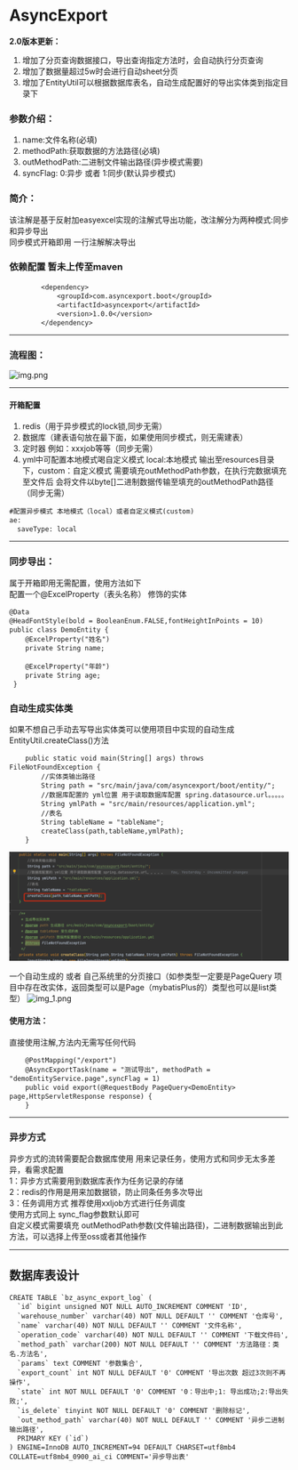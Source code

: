 # AsyncExport
**2.0版本更新：** 

1. 增加了分页查询数据接口，导出查询指定方法时，会自动执行分页查询
2. 增加了数据量超过5w时会进行自动sheet分页
3. 增加了EntityUtil可以根据数据库表名，自动生成配置好的导出实体类到指定目录下
### 参数介绍：
1. name:文件名称(必填)
2. methodPath:获取数据的方法路径(必填)
3. outMethodPath:二进制文件输出路径(异步模式需要)
4. syncFlag: 0:异步 或者 1:同步(默认异步模式)
### 简介：
该注解是基于反射加easyexcel实现的注解式导出功能，改注解分为两种模式:同步和异步导出  
同步模式开箱即用 一行注解解决导出

### 依赖配置 暂未上传至maven
```
        <dependency>
            <groupId>com.asyncexport.boot</groupId>
            <artifactId>asyncexport</artifactId>
            <version>1.0.0</version>
        </dependency>
```
***
### 流程图：
![img.png](img.png)
***
#### 开箱配置
1. redis（用于异步模式的lock锁,同步无需）
2. 数据库（建表语句放在最下面，如果使用同步模式，则无需建表）
3. 定时器 例如：xxxjob等等（同步无需）
4. yml中可配置本地模式喝自定义模式 local:本地模式 输出至resources目录下，custom：自定义模式 需要填充outMethodPath参数，在执行完数据填充至文件后 会将文件以byte[]二进制数据传输至填充的outMethodPath路径（同步无需）
```
#配置异步模式 本地模式（local）或者自定义模式(custom)
ae:
  saveType: local
```

***
### 同步导出：
属于开箱即用无需配置，使用方法如下  
配置一个@ExcelProperty（表头名称） 修饰的实体
```
@Data
@HeadFontStyle(bold = BooleanEnum.FALSE,fontHeightInPoints = 10)
public class DemoEntity {
    @ExcelProperty("姓名")
    private String name;

    @ExcelProperty("年龄")
    private String age;
 }
```
### 自动生成实体类
如果不想自己手动去写导出实体类可以使用项目中实现的自动生成 EntityUtil.createClass()方法
```
    public static void main(String[] args) throws FileNotFoundException {
        //实体类输出路径
        String path = "src/main/java/com/asyncexport/boot/entity/";
        //数据库配置的 yml位置 用于读取数据库配置 spring.datasource.url。。。。。
        String ymlPath = "src/main/resources/application.yml";
        //表名
        String tableName = "tableName";
        createClass(path,tableName,ymlPath);
    }
```
![img_2.png](img_2.png)

一个自动生成的 或者 自己系统里的分页接口（如参类型一定要是PageQuery 项目中存在改实体，返回类型可以是Page（mybatisPlus的）类型也可以是list类型）
![img_1.png](img_1.png)

#### 使用方法：
直接使用注解,方法内无需写任何代码
```
    @PostMapping("/export")
    @AsyncExportTask(name = "测试导出", methodPath = "demoEntityService.page",syncFlag = 1)
    public void export(@RequestBody PageQuery<DemoEntity> page,HttpServletResponse response) {
    }
```
***
### 异步方式
异步方式的流转需要配合数据库使用 用来记录任务，使用方式和同步无太多差异，看需求配置  
1：异步方式需要用到数据库表作为任务记录的存储  
2：redis的作用是用来加数据锁，防止同条任务多次导出  
3：任务调用方式 推荐使用xxljob方式进行任务调度  
使用方式同上 sync_flag参数默认即可  
自定义模式需要填充 outMethodPath参数(文件输出路径)，二进制数据输出到此方法，可以选择上传至oss或者其他操作
***
## 数据库表设计
```
CREATE TABLE `bz_async_export_log` (
  `id` bigint unsigned NOT NULL AUTO_INCREMENT COMMENT 'ID',
  `warehouse_number` varchar(40) NOT NULL DEFAULT '' COMMENT '仓库号',
  `name` varchar(40) NOT NULL DEFAULT '' COMMENT '文件名称',
  `operation_code` varchar(40) NOT NULL DEFAULT '' COMMENT '下载文件码',
  `method_path` varchar(200) NOT NULL DEFAULT '' COMMENT '方法路径：类名.方法名',
  `params` text COMMENT '参数集合',
  `export_count` int NOT NULL DEFAULT '0' COMMENT '导出次数 超过3次则不再操作',
  `state` int NOT NULL DEFAULT '0' COMMENT '0：导出中;1: 导出成功;2:导出失败;',
  `is_delete` tinyint NOT NULL DEFAULT '0' COMMENT '删除标记',
  `out_method_path` varchar(40) NOT NULL DEFAULT '' COMMENT '异步二进制输出路径',
  PRIMARY KEY (`id`)
) ENGINE=InnoDB AUTO_INCREMENT=94 DEFAULT CHARSET=utf8mb4 COLLATE=utf8mb4_0900_ai_ci COMMENT='异步导出表'
```





